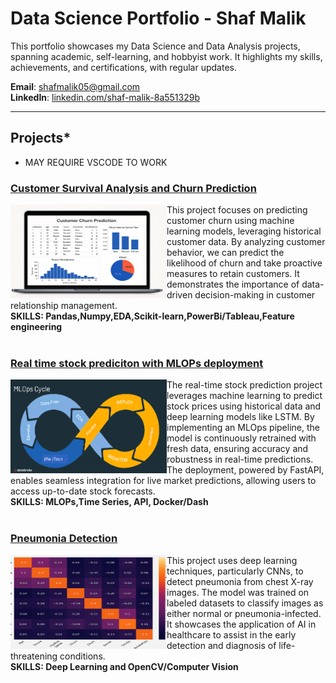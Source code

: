 # Data Science Portfolio - Shaf Malik

This portfolio showcases my Data Science and Data Analysis projects, spanning academic, self-learning, and hobbyist work. It highlights my skills, achievements, and certifications, with regular updates.

**Email**: [shafmalik05@gmail.com](mailto:shafmalik05@gmail.com)  
**LinkedIn**: [linkedin.com/shaf-malik-8a551329b](https://www.linkedin.com/in/shaf-malik-8a551329b/)

---

## Projects* 
* MAY REQUIRE VSCODE TO WORK

### [Customer Survival Analysis and Churn Prediction](https://github.com/shafmalik/shaf.malik05/blob/main/Files/Tensor.ipynb)
<img align="left" width="250" height="150" src="Churn.png" alt="Churn Prediction Project">
This project focuses on predicting customer churn using machine learning models, leveraging historical customer data. By analyzing customer behavior, we can predict the likelihood of churn and take proactive measures to retain customers. It demonstrates the importance of data-driven decision-making in customer relationship management. 

<div style="clear: both;"></div> <!-- Clear the float -->
<div><strong>SKILLS: Pandas,Numpy,EDA,Scikit-learn,PowerBi/Tableau,Feature engineering </strong></div>
<br clear="left"/>

### [Real time stock prediciton with MLOPs deployment](Files/Tensor.ipynb)
<img align="left" width="250" height="150" src="mlops-cycle.png" alt="Instacart Project">
The real-time stock prediction project leverages machine learning to predict stock prices using historical data and deep learning models like LSTM. By implementing an MLOps pipeline, the model is continuously retrained with fresh data, ensuring accuracy and robustness in real-time predictions. The deployment, powered by FastAPI, enables seamless integration for live market predictions, allowing users to access up-to-date stock forecasts.

<div style="clear: both;"></div> <!-- Clear the float -->
<div><strong>SKILLS: MLOPs,Time Series, API, Docker/Dash</strong></div>
<br clear="left"/>

### [Pneumonia Detection](https://github.com/shafmalik/shaf.malik05/blob/9641975a0db5b965fd3e5804d3fd6d0c2989802b/Files/PNA.ipynb)
<img align="left" width="250" height="150" src="Heatmap.png" alt="News Recommender">
This project uses deep learning techniques, particularly CNNs, to detect pneumonia from chest X-ray images. The model was trained on labeled datasets to classify images as either normal or pneumonia-infected. It showcases the application of AI in healthcare to assist in the early detection and diagnosis of life-threatening conditions.

<div style="clear: both;"></div> <!-- Clear the float -->
<div><strong>SKILLS: Deep Learning and OpenCV/Computer Vision</strong></div>
<br clear="left"/>
